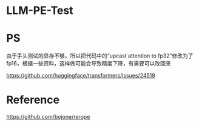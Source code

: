 # LLM-PE-Test

# PS

由于手头测试的显存不够，所以把代码中的“upcast attention to fp32”修改为了fp16，根据一些资料，这样做可能会导致精度下降，有需要可以改回来

https://github.com/huggingface/transformers/issues/24519

# Reference

https://github.com/bojone/rerope
